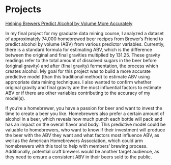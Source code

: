 # Projects



[Helping Brewers Predict Alcohol by Volume More Accurately](docs/CONTRIBUTING.md)


In my final project for my graduate data mining course, I analyzed a dataset of approximately 74,000 homebrewed beer recipes from Brewer’s Friend to predict alcohol by volume (ABV) from various predictor variables. Currently, there is a standard formula for estimating ABV, which is the difference between the original and final gravities multiplied by 131.25. These gravity readings refer to the total amount of dissolved sugars in the beer before (original gravity) and after (final gravity) fermentation, the process which creates alcohol. My goal for this project was to build a more accurate predictive model (than this traditional method) to estimate ABV using appropriate data mining techniques. I also wanted to confirm whether original gravity and final gravity are the most influential factors to estimate ABV or if there are other variables contributing to the accuracy of my model(s). 

If you’re a homebrewer, you have a passion for beer and want to invest the time to create a beer you like. Homebrewers also prefer a certain amount of alcohol in a beer, which reveals how much punch each bottle will pack and has an impact on the overall flavor and body. This predictive model could be valuable to homebrewers, who want to know if their investment will produce the beer with the ABV they want and what factors most influence ABV, as well as the American Homebrewers Association, which could arm homebrewers with this tool to help with members’ brewing process. Additionally, potential craft brewers would be another target audience, as they need to ensure a consistent ABV in their beers sold to the public.  
